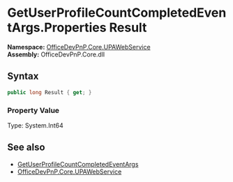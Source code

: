 # GetUserProfileCountCompletedEventArgs.Properties Result
  

**Namespace:** [OfficeDevPnP.Core.UPAWebService](OfficeDevPnP.Core.UPAWebService.md)  
**Assembly:** OfficeDevPnP.Core.dll  
## Syntax
```C#
public long Result { get; }
```

### Property Value
Type: System.Int64  

## See also
- [GetUserProfileCountCompletedEventArgs](OfficeDevPnP.Core.UPAWebService.GetUserProfileCountCompletedEventArgs.md) 
- [OfficeDevPnP.Core.UPAWebService](OfficeDevPnP.Core.UPAWebService.md) 

